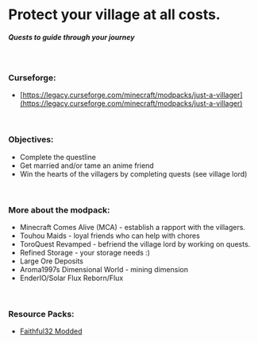 # Protect your village at all costs.

##### Quests to guide through your journey

&nbsp;

### **Curseforge:**

- [https://legacy.curseforge.com/minecraft/modpacks/just-a-villager](https://legacy.curseforge.com/minecraft/modpacks/just-a-villager)

&nbsp;

### **Objectives:**

- Complete the questline
- Get married and/or tame an anime friend
- Win the hearts of the villagers by completing quests (see village lord)

&nbsp;

### **More about the modpack:**

- Minecraft Comes Alive (MCA) - establish a rapport with the villagers.
- Touhou Maids - loyal friends who can help with chores
- ToroQuest Revamped - befriend the village lord by working on quests.
- Refined Storage - your storage needs :)
- Large Ore Deposits
- Aroma1997s Dimensional World - mining dimension
- EnderIO/Solar Flux Reborn/Flux

&nbsp;

### **Resource Packs:**

- [Faithful32 Modded](http://f32.me/)
